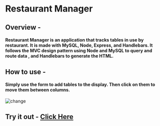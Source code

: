 # Restaurant Manager 
## Overview -
#### Restaurant Manager is an application that tracks tables in use by restaurant. It is made with MySQL, Node, Express, and Handlebars. It follows the MVC design pattern using Node and MySQL to query and route data , and Handlebars to generate the HTML.

## How to use -
#### Simply use the form to add tables to the display. Then click on them to move them between columns.
![change](https://user-images.githubusercontent.com/45009760/55883593-9a071480-5b74-11e9-9105-78331f0c5b41.gif)

## Try it out - [Click Here](https://young-ridge-16457.herokuapp.com/)

